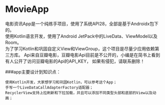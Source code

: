 # MovieApp

电影资讯App是一个纯练手项目，使用了系统API28，全部是基于Androidx包下的。  
使用Kotlin语言开发，使用了Android JetPack中的LiveData、ViewModel以及Room。  
为了学习Kotlin和巩固自定义View和ViewGroup，这个项目是尽量少应用依赖第三方库。
Api来自豆瓣电影，豆瓣电影Api目前是不公开的，小编是在简书上看到有人公开了访问豆瓣电影的Api的API_KEY，
如果有侵犯，请联系删除！



###app主要设计到知识点：

    使用Kotlin开发，大家想学习和巩固Kotlin，可以参考这个App；
    手写一个LiveDataCallAdapterFactory适配器；
    RecyclerView支持上拉刷新和下拉加载，并且可以添加不同类型头部和底部的View以及动画；
